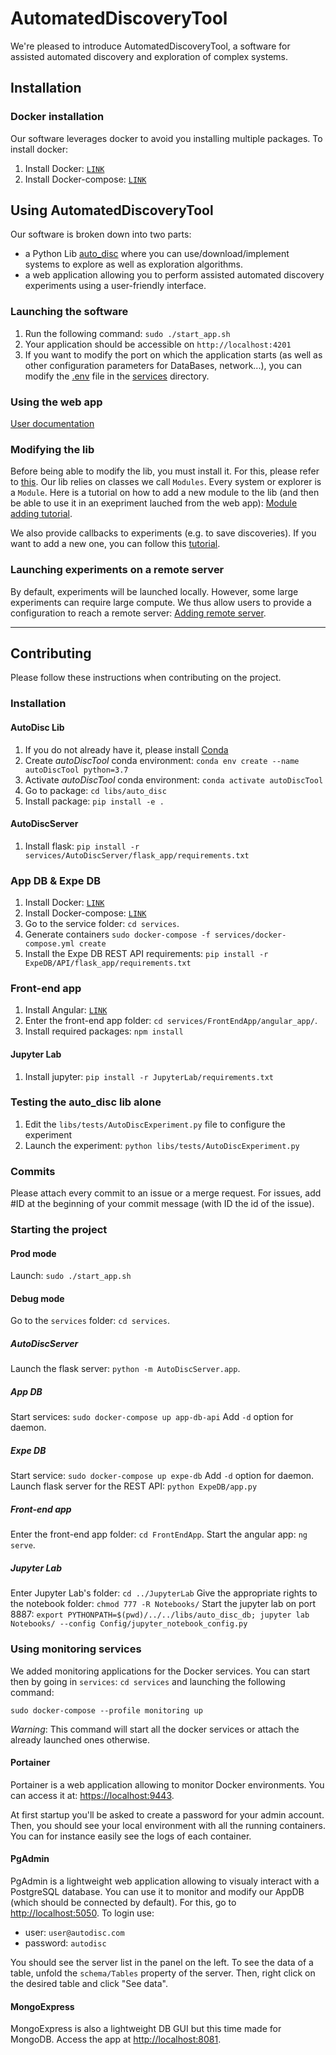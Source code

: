 # AutomatedDiscoveryTool
We're pleased to introduce AutomatedDiscoveryTool, a software for assisted automated discovery and exploration of complex systems.


## Installation
### Docker installation
Our software leverages docker to avoid you installing multiple packages. 
To install docker:
1. Install Docker: [`LINK`](https://docs.docker.com/engine/install/)
2. Install Docker-compose: [`LINK`](https://docs.docker.com/compose/install/)

## Using AutomatedDiscoveryTool
Our software is broken down into two parts:
- a Python Lib [auto_disc](libs/auto_disc) where you can use/download/implement systems to explore as well as exploration algorithms.
- a web application allowing you to perform assisted automated discovery experiments using a user-friendly interface.

### Launching the software
1. Run the following command: `sudo ./start_app.sh`
2. Your application should be accessible on `http://localhost:4201`
3. If you want to modify the port on which the application starts (as well as other configuration parameters for DataBases, network...), you can modify the [.env](services/.env) file in the [services](services) directory.

### Using the web app
[User documentation](docs/README_GUI.md)

### Modifying the lib
Before being able to modify the lib, you must install it. For this, please refer to [this](#autodisc-lib).
Our lib relies on classes we call `Modules`. Every system or explorer is a `Module`.
Here is a tutorial on how to add a new module to the lib (and then be able to use it in an exepriment lauched from the web app):
[Module adding tutorial](docs/README_ADD_MODULE.md).

We also provide callbacks to experiments (e.g. to save discoveries). If you want to add a new one, you can follow this [tutorial](docs/README_ADD_CALLBACK.md).

### Launching experiments on a remote server
By default, experiments will be launched locally. However, some large experiments can require large compute. We thus allow users to provide a configuration to reach a remote server: [Adding remote server](docs/README_ADD_REMOTE_SERVER.md).

--------

## Contributing
Please follow these instructions when contributing on the project.

### Installation
#### AutoDisc Lib
1. If you do not already have it, please install [Conda](https://www.anaconda.com/)
2. Create *autoDiscTool* conda environment: `conda env create --name autoDiscTool python=3.7 `
3. Activate *autoDiscTool* conda environment: `conda activate autoDiscTool`
4. Go to package: `cd libs/auto_disc`
5. Install package: `pip install -e .`
#### AutoDiscServer
1. Install flask: `pip install -r services/AutoDiscServer/flask_app/requirements.txt`
### App DB & Expe DB
1. Install Docker: [`LINK`](https://docs.docker.com/engine/install/)
2. Install Docker-compose: [`LINK`](https://docs.docker.com/compose/install/)
3. Go to the service folder: `cd services`.
4. Generate containers `sudo docker-compose -f services/docker-compose.yml create`
5. Install the Expe DB REST API requirements: `pip install -r ExpeDB/API/flask_app/requirements.txt`
### Front-end app
1. Install Angular: [`LINK`](https://angular.io/guide/setup-local)
2. Enter the front-end app folder: `cd services/FrontEndApp/angular_app/`.
3. Install required packages: `npm install`
#### Jupyter Lab
1. Install jupyter: `pip install -r JupyterLab/requirements.txt`

### Testing the auto_disc lib alone
1. Edit the `libs/tests/AutoDiscExperiment.py` file to configure the experiment
2. Launch the experiment: `python libs/tests/AutoDiscExperiment.py`

### Commits
Please attach every commit to an issue or a merge request. For issues, add #ID at the beginning of your commit message (with ID the id of the issue).

### Starting the project
#### Prod mode
Launch: `sudo ./start_app.sh`

#### Debug mode
Go to the `services` folder: `cd services`.
##### AutoDiscServer
Launch the flask server: `python -m AutoDiscServer.app`.
##### App DB
Start services: `sudo docker-compose up app-db-api`
Add `-d` option for daemon.
##### Expe DB
Start service: `sudo docker-compose up expe-db`
Add `-d` option for daemon.
Launch flask server for the REST API: `python ExpeDB/app.py`
##### Front-end app
Enter the front-end app folder: `cd FrontEndApp`.
Start the angular app: `ng serve`. 
##### Jupyter Lab
Enter Jupyter Lab's folder: `cd ../JupyterLab`
Give the appropriate rights to the notebook folder: `chmod 777 -R Notebooks/`
Start the jupyter lab on port 8887: `export PYTHONPATH=$(pwd)/../../libs/auto_disc_db; jupyter lab Notebooks/ --config Config/jupyter_notebook_config.py`

### Using monitoring services
We added monitoring applications for the Docker services.
You can start then by going in `services`: `cd services` and launching the following command:
```
sudo docker-compose --profile monitoring up
```

*Warning*: This command will start all the docker services or attach the already launched ones otherwise.

#### Portainer
Portainer is a web application allowing to monitor Docker environments. 
You can access it at: [https://localhost:9443](https://localhost:9443).

At first startup you'll be asked to create a password for your admin account. Then, you should see your local environment with all the running containers. You can for instance easily see the logs of each container.

#### PgAdmin
PgAdmin is a lightweight web application allowing to visualy interact with a PostgreSQL database. You can use it to monitor and modify our AppDB (which should be connected by default).
For this, go to [http://localhost:5050](http://localhost:5050).
To login use:
- user: `user@autodisc.com`
- password: `autodisc`

You should see the server list in the panel on the left. To see the data of a table, unfold the `schema/Tables` property of the server. Then, right click on the desired table and click "See data".

#### MongoExpress
MongoExpress is also a lightweight DB GUI but this time made for MongoDB.
Access the app at [http://localhost:8081](http://localhost:8081).